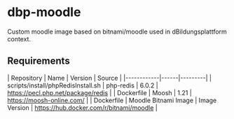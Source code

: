 # dbp-moodle

Custom moodle image based on bitnami/moodle used in dBildungsplattform context.

## Requirements

| Repository | Name | Version | Source |
|------------|------|---------|
| scripts/install/phpRedisInstall.sh | php-redis | 6.0.2 | https://pecl.php.net/package/redis |
| Dockerfile | Moosh | 1.21 | https://moosh-online.com/ |
| Dockerfile | Moodle Bitnami Image | Image Version | https://hub.docker.com/r/bitnami/moodle |